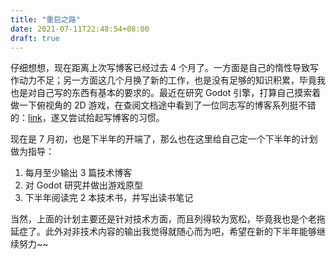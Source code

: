 ```yaml
---
title: "重启之路"
date: 2021-07-11T22:48:54+08:00
draft: true
---
```


 仔细想想，现在距离上次写博客已经过去 4 个月了。一方面是自己的惰性导致写作动力不足；另一方面这几个月换了新的工作，也是没有足够的知识积累，毕竟我也是对自己写的东西有基本的要求的。最近在研究 Godot 引擎，打算自己摸索着做一下俯视角的 2D 游戏，在查阅文档途中看到了一位同志写的博客系列挺不错的：[link](http://liuqingwen.me/)，遂又尝试拾起写博客的习惯。

现在是 7 月初，也是下半年的开端了，那么也在这里给自己定一个下半年的计划做为指导：

1. 每月至少输出 3 篇技术博客
2. 对 Godot 研究并做出游戏原型
3. 下半年阅读完 2 本技术书，并写出读书笔记

当然，上面的计划主要还是针对技术方面，而且列得较为宽松，毕竟我也是个老拖延症了。此外对非技术内容的输出我觉得就随心而为吧，希望在新的下半年能够继续努力~~

